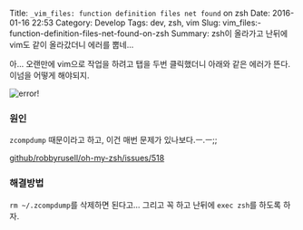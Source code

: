 Title: `_vim_files: function definition files net found` on zsh
Date: 2016-01-16 22:53
Category: Develop
Tags: dev, zsh, vim
Slug: vim_files:-function-definition-files-net-found-on-zsh
Summary: zsh이 올라가고 난뒤에 vim도 같이 올라갔더니 에러를 뿝네...

아... 오랜만에 vim으로 작업을 하려고 탭을 두번 클릭했더니 아래와 같은 에러가 뜬다. 이넘을 어떻게 해야되지.

![error!]({filename}/img/2016-01-16_error.png)

### 원인
`zcompdump` 때문이라고 하고, 이건 매번 문제가 있나보다.ㅡ.ㅡ;;

[github/robbyrusell/oh-my-zsh/issues/518](https://github.com/robbyrussell/oh-my-zsh/issues/518)

### 해결방법

`rm ~/.zcompdump`를 삭제하면 된다고...
그리고 꼭 하고 난뒤에 `exec zsh`를 하도록 하자.
